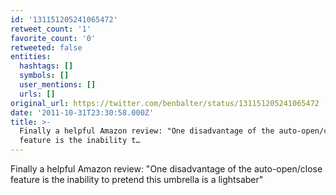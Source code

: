 ```yaml
---
id: '131151205241065472'
retweet_count: '1'
favorite_count: '0'
retweeted: false
entities:
  hashtags: []
  symbols: []
  user_mentions: []
  urls: []
original_url: https://twitter.com/benbalter/status/131151205241065472
date: '2011-10-31T23:30:58.000Z'
title: >-
  Finally a helpful Amazon review: "One disadvantage of the auto-open/close
  feature is the inability t…
---
```


Finally a helpful Amazon review: "One disadvantage of the auto-open/close feature is the inability to pretend this umbrella is a lightsaber"